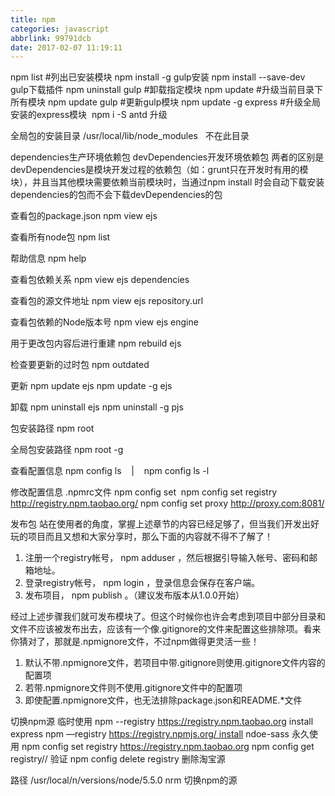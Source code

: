 ```yaml
---
title: npm
categories: javascript
abbrlink: 99791dcb
date: 2017-02-07 11:19:11
---
```


npm list #列出已安装模块
npm install -g gulp安装
npm install --save-dev gulp下载插件
npm uninstall gulp #卸载指定模块
npm update #升级当前目录下所有模块
npm update gulp #更新gulp模块
npm update -g express #升级全局安装的express模块 
npm i -S antd 升级

全局包的安装目录
/usr/local/lib/node_modules   不在此目录

dependencies生产环境依赖包
devDependencies开发环境依赖包
两者的区别是devDependencies是模块开发过程的依赖包（如：grunt只在开发时有用的模块），并且当其他模块需要依赖当前模块时，当通过npm install <package-name>时会自动下载安装dependencies的包而不会下载devDependencies的包

查看包的package.json
npm view ejs

查看所有node包
npm list

帮助信息
npm help

查看包依赖关系
npm view ejs dependencies

查看包的源文件地址
npm view ejs repository.url

查看包依赖的Node版本号
npm view ejs engine

用于更改包内容后进行重建
npm rebuild ejs

检查要更新的过时包
npm outdated

更新
npm update ejs
npm update -g ejs

卸载
npm uninstall ejs
npm uninstall -g pjs

包安装路径
npm root

全局包安装路径
npm root -g

查看配置信息
npm config ls    |    npm config ls -l

修改配置信息
.npmrc文件
npm config set 
npm config set registry http://registry.npm.taobao.org/
npm config set proxy http://proxy.com:8081/

发布包
站在使用者的角度，掌握上述章节的内容已经足够了，但当我们开发出好玩的项目而且又想和大家分享时，那么下面的内容就不得不了解了！
1. 注册一个registry帐号， npm adduser ，然后根据引导输入帐号、密码和邮箱地址。
2. 登录registry帐号， npm login ，登录信息会保存在客户端。
3. 发布项目， npm publish 。（建议发布版本从1.0.0开始）

经过上述步骤我们就可发布模块了。但这个时候你也许会考虑到项目中部分目录和文件不应该被发布出去，应该有一个像.gitignore的文件来配置这些排除项。看来你猜对了，那就是.npmignore文件，不过npm做得更灵活一些！
  
1. 默认不带.npmignore文件，若项目中带.gitignore则使用.gitignore文件内容的配置项
2. 若带.npmignore文件则不使用.gitignore文件中的配置项
3. 即使配置.npmignore文件，也无法排除package.json和README.*文件

切换npm源
临时使用
  npm --registry https://registry.npm.taobao.org install express
  npm —registry https://registry.npmjs.org/ install ndoe-sass
永久使用
  npm config set registry https://registry.npm.taobao.org
  npm config get registry// 验证
  npm config delete registry 删除淘宝源 
  
路径
  /usr/local/n/versions/node/5.5.0
  nrm 切换npm的源